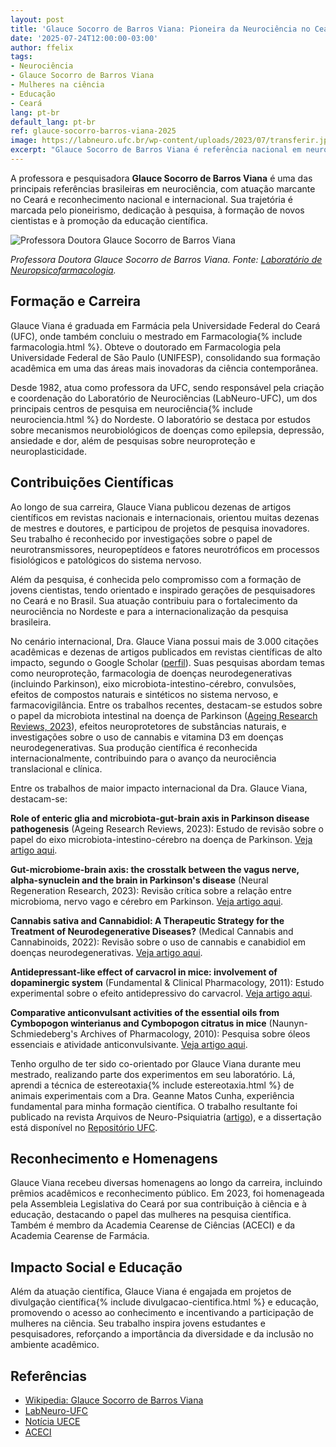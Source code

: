 ```yaml
---
layout: post
title: 'Glauce Socorro de Barros Viana: Pioneira da Neurociência no Ceará'
date: '2025-07-24T12:00:00-03:00'
author: ffelix
tags:
- Neurociência
- Glauce Socorro de Barros Viana
- Mulheres na ciência
- Educação
- Ceará
lang: pt-br
default_lang: pt-br
ref: glauce-socorro-barros-viana-2025
image: https://labneuro.ufc.br/wp-content/uploads/2023/07/transferir.jpg
excerpt: "Glauce Socorro de Barros Viana é referência nacional em neurociência, educação e pesquisa, sendo pioneira no Ceará e inspiração para mulheres na ciência. Conheça sua trajetória, conquistas e impacto na formação de pesquisadores."
---
```


A professora e pesquisadora **Glauce Socorro de Barros Viana** é uma das principais referências brasileiras em neurociência, com atuação marcante no Ceará e reconhecimento nacional e internacional. Sua trajetória é marcada pelo pioneirismo, dedicação à pesquisa, à formação de novos cientistas e à promoção da educação científica.

<!--more-->

![Professora Doutora Glauce Socorro de Barros Viana](https://labneuro.ufc.br/wp-content/uploads/2023/07/transferir.jpg)

_Professora Doutora Glauce Socorro de Barros Viana. Fonte: [Laboratório de Neuropsicofarmacologia](https://labneuro.ufc.br/pt/dra-glauce-viana/)._

## Formação e Carreira

Glauce Viana é graduada em Farmácia pela Universidade Federal do Ceará (UFC), onde também concluiu o mestrado em Farmacologia{% include farmacologia.html %}. Obteve o doutorado em Farmacologia pela Universidade Federal de São Paulo (UNIFESP), consolidando sua formação acadêmica em uma das áreas mais inovadoras da ciência contemporânea.

Desde 1982, atua como professora da UFC, sendo responsável pela criação e coordenação do Laboratório de Neurociências (LabNeuro-UFC), um dos principais centros de pesquisa em neurociência{% include neurociencia.html %} do Nordeste. O laboratório se destaca por estudos sobre mecanismos neurobiológicos de doenças como epilepsia, depressão, ansiedade e dor, além de pesquisas sobre neuroproteção e neuroplasticidade.

## Contribuições Científicas

Ao longo de sua carreira, Glauce Viana publicou dezenas de artigos científicos em revistas nacionais e internacionais, orientou muitas dezenas de mestres e doutores, e participou de projetos de pesquisa inovadores. Seu trabalho é reconhecido por investigações sobre o papel de neurotransmissores, neuropeptídeos e fatores neurotróficos em processos fisiológicos e patológicos do sistema nervoso.

Além da pesquisa, é conhecida pelo compromisso com a formação de jovens cientistas, tendo orientado e inspirado gerações de pesquisadores no Ceará e no Brasil. Sua atuação contribuiu para o fortalecimento da neurociência no Nordeste e para a internacionalização da pesquisa brasileira.

No cenário internacional, Dra. Glauce Viana possui mais de 3.000 citações acadêmicas e dezenas de artigos publicados em revistas científicas de alto impacto, segundo o Google Scholar ([perfil](https://scholar.google.com/citations?user=3nGfmtUAAAAJ&hl=en)). Suas pesquisas abordam temas como neuroproteção, farmacologia de doenças neurodegenerativas (incluindo Parkinson), eixo microbiota-intestino-cérebro, convulsões, efeitos de compostos naturais e sintéticos no sistema nervoso, e farmacovigilância. Entre os trabalhos recentes, destacam-se estudos sobre o papel da microbiota intestinal na doença de Parkinson ([Ageing Research Reviews, 2023](https://pubmed.ncbi.nlm.nih.gov/36455790/)), efeitos neuroprotetores de substâncias naturais, e investigações sobre o uso de cannabis e vitamina D3 em doenças neurodegenerativas. Sua produção científica é reconhecida internacionalmente, contribuindo para o avanço da neurociência translacional e clínica.

Entre os trabalhos de maior impacto internacional da Dra. Glauce Viana, destacam-se:

**Role of enteric glia and microbiota-gut-brain axis in Parkinson disease pathogenesis** (Ageing Research Reviews, 2023): Estudo de revisão sobre o papel do eixo microbiota-intestino-cérebro na doença de Parkinson. [Veja artigo aqui](https://pubmed.ncbi.nlm.nih.gov/36455790/).

**Gut-microbiome-brain axis: the crosstalk between the vagus nerve, alpha-synuclein and the brain in Parkinson's disease** (Neural Regeneration Research, 2023): Revisão crítica sobre a relação entre microbioma, nervo vago e cérebro em Parkinson. [Veja artigo aqui](https://pubmed.ncbi.nlm.nih.gov/37449597/).

**Cannabis sativa and Cannabidiol: A Therapeutic Strategy for the Treatment of Neurodegenerative Diseases?** (Medical Cannabis and Cannabinoids, 2022): Revisão sobre o uso de cannabis e canabidiol em doenças neurodegenerativas. [Veja artigo aqui](https://pubmed.ncbi.nlm.nih.gov/36467781/).

**Antidepressant‐like effect of carvacrol in mice: involvement of dopaminergic system** (Fundamental & Clinical Pharmacology, 2011): Estudo experimental sobre o efeito antidepressivo do carvacrol. [Veja artigo aqui](https://onlinelibrary.wiley.com/doi/abs/10.1111/j.1472-8206.2010.00850.x).

**Comparative anticonvulsant activities of the essential oils from Cymbopogon winterianus and Cymbopogon citratus in mice** (Naunyn-Schmiedeberg's Archives of Pharmacology, 2010): Pesquisa sobre óleos essenciais e atividade anticonvulsivante. [Veja artigo aqui](https://link.springer.com/article/10.1007/S00210-010-0494-9).

Tenho orgulho de ter sido co-orientado por Glauce Viana durante meu mestrado, realizando parte dos experimentos em seu laboratório. Lá, aprendi a técnica de estereotaxia{% include estereotaxia.html %} de animais experimentais com a Dra. Geanne Matos Cunha, experiência fundamental para minha formação científica. O trabalho resultante foi publicado na revista Arquivos de Neuro-Psiquiatria ([artigo](https://www.scielo.br/j/anp/a/htnPkB8snm5JMMhRNSGkvrd/?lang=en)), e a dissertação está disponível no [Repositório UFC](https://repositorio.ufc.br/handle/riufc/2360).

## Reconhecimento e Homenagens

Glauce Viana recebeu diversas homenagens ao longo da carreira, incluindo prêmios acadêmicos e reconhecimento público. Em 2023, foi homenageada pela Assembleia Legislativa do Ceará por sua contribuição à ciência e à educação, destacando o papel das mulheres na pesquisa científica. Também é membro da Academia Cearense de Ciências (ACECI) e da Academia Cearense de Farmácia.

## Impacto Social e Educação

Além da atuação científica, Glauce Viana é engajada em projetos de divulgação científica{% include divulgacao-cientifica.html %} e educação, promovendo o acesso ao conhecimento e incentivando a participação de mulheres na ciência. Seu trabalho inspira jovens estudantes e pesquisadores, reforçando a importância da diversidade e da inclusão no ambiente acadêmico.

## Referências

- [Wikipedia: Glauce Socorro de Barros Viana](https://pt.wikipedia.org/wiki/Glauce_Socorro_de_Barros_Viana)
- [LabNeuro-UFC](https://labneuro.ufc.br/pt/dra-glauce-viana/)
- [Notícia UECE](https://www.uece.br/noticias/professoras-da-uece-sao-homenageadas-na-assembleia-legislativa-do-ceara/)
- [ACECI](https://www.aceci.com.br/2020/03/16/glauce-socorro-barros-viana/)
